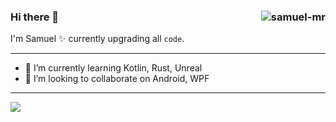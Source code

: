 ### Hi there 👋 <img align="right" src="https://komarev.com/ghpvc/?username=samuel-mr" alt="samuel-mr" />

I'm Samuel ✨ currently upgrading all `code`.
___

- 🌱 I’m currently learning Kotlin, Rust, Unreal
- 👯 I’m looking to collaborate on Android, WPF

___

[![](https://github-readme-stats.vercel.app/api?username=samuel-mr&show_icons=true&theme=dark)](https://github.com/samuel-mr)
